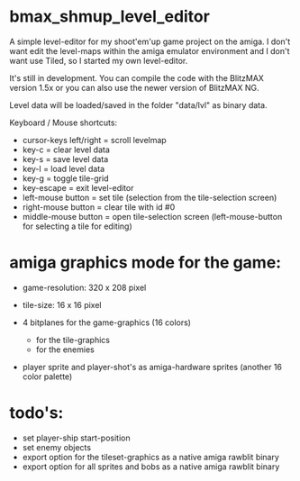 # bmax_shmup_level_editor

A simple level-editor for my shoot'em'up game project on the amiga. I don't want edit the level-maps within the amiga
emulator environment and I don't want use Tiled, so I started my own level-editor.

It's still in development. You can compile the code with the BlitzMAX version 1.5x or you can also use the newer version of BlitzMAX NG.

Level data will be loaded/saved in the folder "data/lvl" as binary data.

Keyboard / Mouse shortcuts:

 * cursor-keys left/right 	 = scroll levelmap
 * key-c					 = clear level data
 * key-s					 = save level data
 * key-l					 = load level data
 * key-g					 = toggle tile-grid
 * key-escape			 	 = exit level-editor
 * left-mouse button		 = set tile (selection from the tile-selection screen)
 * right-mouse button	 	 = clear tile with id #0
 * middle-mouse button	  	 = open tile-selection screen (left-mouse-button for selecting a tile for editing)
 
 amiga graphics mode for the game:
 =================================
 * game-resolution: 320 x 208 pixel
 * tile-size: 		16  x 16 pixel
 * 4 bitplanes for the game-graphics (16 colors)
   * for the tile-graphics
   * for the enemies
   
 * player sprite and player-shot's as amiga-hardware sprites (another 16 color palette)

 
 todo's:
 =======
  * set player-ship start-position
  * set enemy objects
  * export option for the tileset-graphics as a native amiga rawblit binary
  * export option for all sprites and bobs as a native amiga rawblit binary
  
 
 
